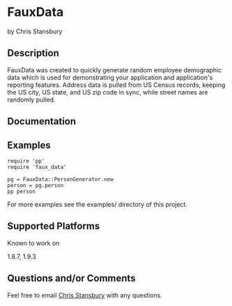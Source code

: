 FauxData
========

by Chris Stansbury

Description
-----------

FauxData was created to quickly generate random employee demographic data
which is used for demonstrating your application and application's reporting
features.  Address data is pulled from US Census records, keeping the US city, 
US state, and US zip code in sync, while street names are randomly pulled.


Documentation
-------------


Examples
--------

    require 'pp'
    require 'faux_data'

    pg = FauxData::PersonGenerator.new
    person = pg.person
    pp person

For more examples see the examples/ directory of this project.



Supported Platforms
-------------------

Known to work on

  1.8.7, 1.9.3
  


Questions and/or Comments
-------------------------

Feel free to email [Chris Stansbury](mailto:chris@koozie.org) with any questions.
